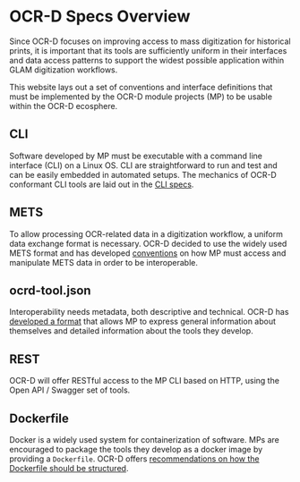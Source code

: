 # OCR-D Specs Overview

Since OCR-D focuses on improving access to mass digitization for historical
prints, it is important that its tools are sufficiently uniform in their interfaces
and data access patterns to support the widest possible application within
GLAM digitization workflows.

This website lays out a set of conventions and interface definitions that must
be implemented by the OCR-D module projects (MP) to be usable within the OCR-D ecosphere.

## CLI

Software developed by MP must be executable with a
command line interface (CLI) on a Linux OS. CLI are straightforward to run and
test and can be easily embedded in automated setups. The mechanics of OCR-D
conformant CLI tools are laid out in the [CLI specs](cli).

## METS

To allow processing OCR-related data in a digitization workflow, a uniform data
exchange format is necessary. OCR-D decided to use the widely used METS format
and has developed [conventions](./mets) on how MP must access and manipulate
METS data in order to be interoperable.

## ocrd-tool.json

Interoperability needs metadata, both descriptive and technical. OCR-D has
[developed a format](./ocrd_tool) that allows MP to express general information
about themselves and detailed information about the tools they develop.

## REST

OCR-D will offer RESTful access to the MP CLI based on HTTP, using
the Open API / Swagger set of tools.

## Dockerfile

Docker is a widely used system for containerization of software. MPs are
encouraged to package the tools they develop as a docker image by providing a
`Dockerfile`. OCR-D offers [recommendations on how the Dockerfile should be
structured](./docker).
